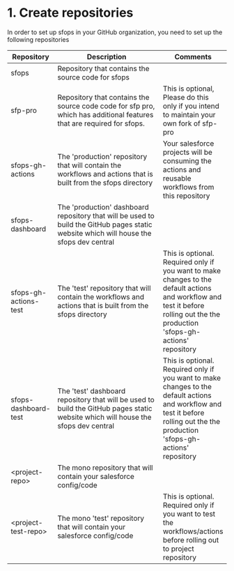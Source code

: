 # 1. Create repositories

In order to set up sfops in your GitHub organization, you need to set up the following repositories

<table><thead><tr><th>Repository</th><th width="342">Description</th><th>Comments</th></tr></thead><tbody><tr><td>sfops</td><td>Repository that contains the source code for sfops</td><td></td></tr><tr><td>sfp-pro</td><td>Repository that contains the source code code for sfp pro, which has additional features that are required for sfops.</td><td>This is optional, Please do this only if you intend to maintain your own fork of sfp-pro</td></tr><tr><td>sfops-gh-actions</td><td>The 'production' repository that will contain the workflows and actions that is built from the sfops directory</td><td>Your salesforce projects will be consuming the actions and reusable workflows from this repository</td></tr><tr><td>sfops-dashboard</td><td>The 'production' dashboard repository that will be used to build the GitHub pages static website which will house the sfops dev central</td><td></td></tr><tr><td>sfops-gh-actions-test</td><td>The 'test' repository that will contain the workflows and actions that is built from the sfops directory</td><td>This is optional. Required only if you want to make changes to the default actions and workflow and test it before rolling out the the production 'sfops-gh-actions' repository</td></tr><tr><td>sfops-dashboard-test</td><td>The 'test' dashboard repository that will be used to build the GitHub pages static website which will house the sfops dev central</td><td>This is optional. Required only if you want to make changes to the default actions and workflow and test it before rolling out the the production 'sfops-gh-actions' repository</td></tr><tr><td>&#x3C;project-repo></td><td>The mono repository that will contain your  salesforce config/code</td><td></td></tr><tr><td>&#x3C;project-test-repo></td><td>The mono 'test' repository that will contain your salesforce config/code</td><td>This is optional. Required  only if you want to test the workflows/actions before rolling out to project repository</td></tr></tbody></table>
